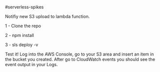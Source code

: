 #serverless-spikes

Notifiy new S3 upload to lambda function.

1 - Clone the repo

2 - npm install

3 - sls deploy -v

Test it! Log into the AWS Console, go to your S3 area and insert an item in the bucket you created.
After go to CloudWatch events you should see the event output in your Logs.
